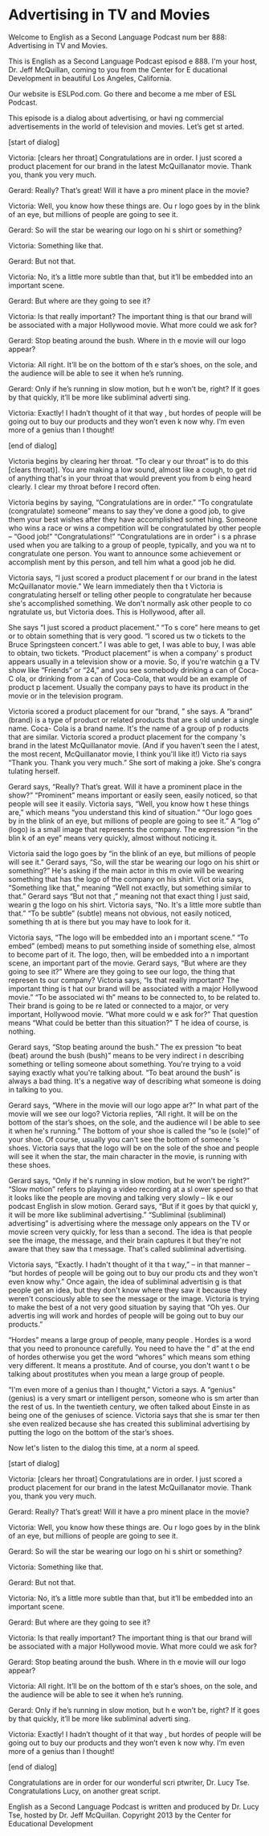 # Advertising in TV and Movies

Welcome to English as a Second Language Podcast num ber 888: Advertising in TV and Movies.  

This is English as a Second Language Podcast episod e 888. I'm your host, Dr. Jeff McQuillan, coming to you from the Center for E ducational Development in beautiful Los Angeles, California.  

Our website is ESLPod.com. Go there and become a me mber of ESL Podcast.  

This episode is a dialog about advertising, or havi ng commercial advertisements in the world of television and movies. Let’s get st arted. 

[start of dialog] 

Victoria:  [clears her throat]  Congratulations are  in order.  I just scored a product placement for our brand in the latest McQuillanator  movie.  Thank you, thank you very much. 

Gerard:  Really?  That’s great!  Will it have a pro minent place in the movie? 

Victoria:  Well, you know how these things are.  Ou r logo goes by in the blink of an eye, but millions of people are going to see it.    

Gerard:  So will the star be wearing our logo on hi s shirt or something? 

Victoria:  Something like that. 

Gerard:  But not that.   

Victoria:  No, it’s a little more subtle than that,  but it’ll be embedded into an important scene. 

Gerard:  But where are they going to see it? 

Victoria:  Is that really important?  The important  thing is that our brand will be associated with a major Hollywood movie.  What more  could we ask for? 

Gerard:  Stop beating around the bush.  Where in th e movie will our logo appear? 

Victoria:  All right.  It’ll be on the bottom of th e star’s shoes, on the sole, and the audience will be able to see it when he’s running. 

Gerard:  Only if he’s running in slow motion, but h e won’t be, right?  If it goes by that quickly, it’ll be more like subliminal adverti sing. 

Victoria:  Exactly! I hadn’t thought of it that way , but hordes of people will be going out to buy our products and they won’t even k now why.  I’m even more of a genius than I thought! 

[end of dialog] 

Victoria begins by clearing her throat. “To clear y our throat” is to do this [clears throat)]. You are making a low sound, almost like a  cough, to get rid of anything that's in your throat that would prevent you from b eing heard clearly. I clear my throat before I record often.  

Victoria begins by saying, “Congratulations are in order.” “To congratulate (congratulate) someone” means to say they've done a  good job, to give them your best wishes after they have accomplished somet hing. Someone who wins a race or wins a competition will be congratulated by  other people – “Good job!” “Congratulations!” “Congratulations are in order” i s a phrase used when you are talking to a group of people, typically, and you wa nt to congratulate one person. You want to announce some achievement or accomplish ment by this person, and tell him what a good job he did.  

Victoria says, “I just scored a product placement f or our brand in the latest McQuillanator movie.” We learn immediately then tha t Victoria is congratulating herself or telling other people to congratulate her  because she's accomplished something. We don't normally ask other people to co ngratulate us, but Victoria does. This is Hollywood, after all.  

She says “I just scored a product placement.” “To s core” here means to get or to obtain something that is very good. “I scored us tw o tickets to the Bruce Springsteen concert.” I was able to get, I was able  to buy, I was able to obtain, two tickets. “Product placement” is when a company' s product appears usually in a television show or a movie. So, if you're watchin g a TV show like “Friends” or “24,” and you see somebody drinking a can of Coca-C ola, or drinking from a can of Coca-Cola, that would be an example of product p lacement. Usually the company pays to have its product in the movie or in  the television program.  

Victoria scored a product placement for our “brand, ” she says. A “brand” (brand) is a type of product or related products that are s old under a single name. Coca- Cola is a brand name. It's the name of a group of p roducts that are similar. Victoria scored a product placement for the company 's brand in the latest McQuillanator movie. (And if you haven't seen the l atest, the most recent, McQuillanator movie, I think you'll like it!) Victo ria says “Thank you. Thank you very much.” She sort of making a joke. She's congra tulating herself.  

Gerard says, “Really? That’s great. Will it have a prominent place in the show?” “Prominent” means important or easily seen, easily noticed, so that people will see it easily. Victoria says, “Well, you know how t hese things are,” which means “you understand this kind of situation.” “Our logo goes by in the blink of an eye, but millions of people are going to see it.” A “log o” (logo) is a small image that represents the company. The expression “in the blin k of an eye” means very quickly, almost without noticing it.  

Victoria said the logo goes by “in the blink of an eye, but millions of people will see it.” Gerard says, “So, will the star be wearing  our logo on his shirt or something?” He's asking if the main actor in this m ovie will be wearing something that has the logo of the company on his shirt. Vict oria says, “Something like that,” meaning “Well not exactly, but something similar to  that.” Gerard says “But not that ,” meaning not that exact thing I just said, wearin g the logo on his shirt. Victoria says, “No. It's a little more subtle than that.” “To be subtle” (subtle) means not obvious, not easily noticed, something th at is there but you may have to look for it.  

Victoria says, “The logo will be embedded into an i mportant scene.” “To embed” (embed) means to put something inside of something else, almost to become part of it. The logo, then, will be embedded into a n important scene, an important part of the movie. Gerard says, “But where are they  going to see it?” Where are they going to see our logo, the thing that represen ts our company? Victoria says, “Is that really important? The important thing is t hat our brand will be associated with a major Hollywood movie.” “To be associated wi th” means to be connected to, to be related to. Their brand is going to be re lated or connected to a major, or very important, Hollywood movie. “What more could w e ask for?” That question means “What could be better than this situation?” T he idea of course, is nothing. 

Gerard says, “Stop beating around the bush.” The ex pression “to beat (beat) around the bush (bush)” means to be very indirect i n describing something or telling someone about something. You're trying to a void saying exactly what you're talking about. “To beat around the bush” is always a bad thing. It's a negative way of describing what someone is doing in  talking to you.   

 Gerard says, “Where in the movie will our logo appe ar?” In what part of the movie will we see our logo? Victoria replies, “All right. It will be on the bottom of the star’s shoes, on the sole, and the audience wil l be able to see it when he's running.” The bottom of your shoe is called the “so le (sole)” of your shoe. Of course, usually you can't see the bottom of someone 's shoes. Victoria says that the logo will be on the sole of the shoe and people  will see it when the star, the main character in the movie, is running with these shoes.  

Gerard says, “Only if he's running in slow motion, but he won't be right?” “Slow motion” refers to playing a video recording at a sl ower speed so that it looks like the people are moving and talking very slowly – lik e our podcast English in slow motion. Gerard says, “But if it goes by that quickl y, it will be more like subliminal advertising.” “Subliminal (subliminal) advertising”  is advertising where the message only appears on the TV or movie screen very  quickly, for less than a second. The idea is that people see the image, the message, and their brain captures it but they're not aware that they saw tha t message. That's called subliminal advertising. 

Victoria says, “Exactly. I hadn't thought of it tha t way,” – in that manner – “but hordes of people will be going out to buy our produ cts and they won't even know why.” Once again, the idea of subliminal advertisin g is that people get an idea, but they don't know where they saw it because they weren't consciously able to see the message or the image. Victoria is trying to  make the best of a not very good situation by saying that “Oh yes. Our advertis ing will work and hordes of people will be going out to buy our products.”  

“Hordes” means a large group of people, many people . Hordes is a word that you need to pronounce carefully. You need to have the “ d” at the end of hordes otherwise you get the word “whores” which means som ething very different. It means a prostitute. And of course, you don't want t o be talking about prostitutes when you mean a large group of people.  

“I'm even more of a genius than I thought,” Victori a says. A “genius” (genius) is a very smart or intelligent person, someone who is sm arter than the rest of us. In the twentieth century, we often talked about Einste in as being one of the geniuses of science. Victoria says that she is smar ter then she even realized because she has created this subliminal advertising  by putting the logo on the bottom of the star’s shoes. 

Now let's listen to the dialog this time, at a norm al speed.  

[start of dialog] 

Victoria:  [clears her throat]  Congratulations are  in order.  I just scored a product placement for our brand in the latest McQuillanator  movie.  Thank you, thank you very much. 

Gerard:  Really?  That’s great!  Will it have a pro minent place in the movie? 

Victoria:  Well, you know how these things are.  Ou r logo goes by in the blink of an eye, but millions of people are going to see it.    

Gerard:  So will the star be wearing our logo on hi s shirt or something? 

Victoria:  Something like that. 

Gerard:  But not that.   

Victoria:  No, it’s a little more subtle than that,  but it’ll be embedded into an important scene. 

Gerard:  But where are they going to see it? 

Victoria:  Is that really important?  The important  thing is that our brand will be associated with a major Hollywood movie.  What more  could we ask for? 

Gerard:  Stop beating around the bush.  Where in th e movie will our logo appear? 

Victoria:  All right.  It’ll be on the bottom of th e star’s shoes, on the sole, and the audience will be able to see it when he’s running. 

Gerard:  Only if he’s running in slow motion, but h e won’t be, right?  If it goes by that quickly, it’ll be more like subliminal adverti sing. 

Victoria:  Exactly! I hadn’t thought of it that way , but hordes of people will be going out to buy our products and they won’t even k now why.  I’m even more of a genius than I thought! 

[end of dialog] 

Congratulations are in order for our wonderful scri ptwriter, Dr. Lucy Tse. Congratulations Lucy, on another great script.  

English as a Second Language Podcast is written and  produced by Dr. Lucy Tse, hosted by Dr. Jeff McQuillan. Copyright 2013 by the  Center for Educational Development


